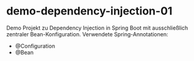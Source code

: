 # demo-dependency-injection-01
Demo Projekt zu Dependency Injection in Spring Boot mit ausschließlich zentraler Bean-Konfiguration. Verwendete Spring-Annotationen:
* @Configuration
* @Bean

